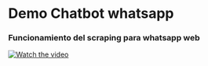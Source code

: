 # Demo Chatbot whatsapp
### Funcionamiento del scraping para whatsapp web

[![Watch the video](https://raw.github.com/GabLeRoux/WebMole/master/ressources/WebMole_Youtube_Video.png)](https://youtu.be/pJaDWnVF1cQ)

